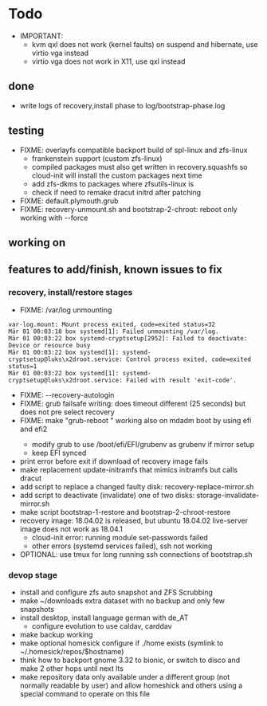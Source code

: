 # Todo

+ IMPORTANT: 
    + kvm qxl does not work (kernel faults) on suspend and hibernate, use virtio vga instead
    + virtio vga does not work in X11, use qxl instead

## done
+ write logs of recovery,install phase to log/bootstrap-phase.log

## testing

+ FIXME: overlayfs compatible backport build of spl-linux and zfs-linux
  + frankenstein support (custom zfs-linux)
  + compiled packages must also get written in recovery.squashfs so cloud-init will install the custom packages next time
  + add zfs-dkms to packages where zfsutils-linux is
  + check if need to remake dracut initrd after patching
+ FIXME: default.plymouth.grub
+ FIXME: recovery-unmount.sh and bootstrap-2-chroot: reboot only working with --force

## working on

## features to add/finish, known issues to fix

### recovery, install/restore stages
+ FIXME: /var/log unmounting
```
var-log.mount: Mount process exited, code=exited status=32
Mär 01 00:03:18 box systemd[1]: Failed unmounting /var/log.
Mär 01 00:03:22 box systemd-cryptsetup[2952]: Failed to deactivate: Device or resource busy
Mär 01 00:03:22 box systemd[1]: systemd-cryptsetup@luks\x2droot.service: Control process exited, code=exited status=1
Mär 01 00:03:22 box systemd[1]: systemd-cryptsetup@luks\x2droot.service: Failed with result 'exit-code'.
```
+ FIXME: --recovery-autologin
+ FIXME: grub failsafe writing: does timeout different (25 seconds) but does not pre select recovery
+ FIXME: make "grub-reboot <entry>" working also on mdadm boot by using efi and efi2
    + modify grub to use /boot/efi/EFI/grubenv as grubenv if mirror setup
    + keep EFI synced
+ print error before exit if download of recovery image fails
+ make replacement update-initramfs that mimics initramfs but calls dracut
+ add script to replace a changed faulty disk: recovery-replace-mirror.sh
+ add script to deactivate (invalidate) one of two disks: storage-invalidate-mirror.sh
+ make script bootstrap-1-restore and bootstrap-2-chroot-restore
+ recovery image: 18.04.02 is released, but ubuntu 18.04.02 live-server image does not work as 18.04.1
    + cloud-init error: running module set-passwords failed
    + other errors (systemd services failed), ssh not working
+ OPTIONAL: use tmux for long running ssh connections of bootstrap.sh

### devop stage
+ install and configure zfs auto snapshot and ZFS Scrubbing
+ make ~/downloads extra dataset with no backup and only few snapshots
+ install desktop, install language german with de_AT
    + configure evolution to use caldav, carddav
+ make backup working
+ make optional homesick configure if ./home exists (symlink to ~/.homesick/repos/$hostname)
+ think how to backport gnome 3.32 to bionic, or switch to disco and make 2 other hops until next lts
+ make repository data only available under a different group (not normally readable by user) and allow homeshick and others using a special command to operate on this file

